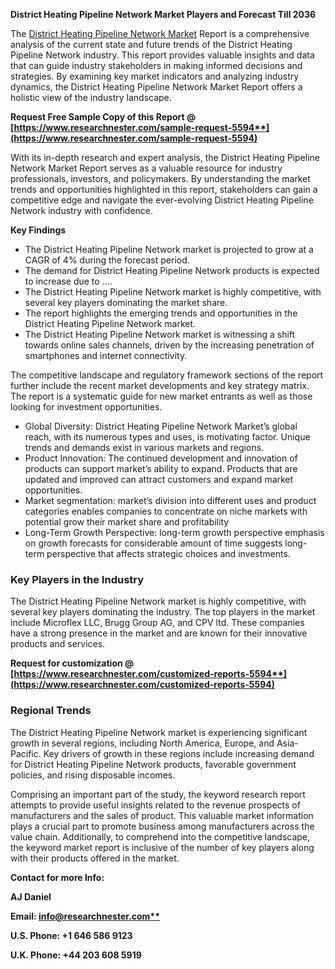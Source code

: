 ﻿**District Heating Pipeline Network Market Players and Forecast Till 2036**

The [District Heating Pipeline Network Market](https://www.researchnester.com/reports/district-heating-pipeline-network-market/5594) Report is a comprehensive analysis of the current state and future trends of the District Heating Pipeline Network industry. This report provides valuable insights and data that can guide industry stakeholders in making informed decisions and strategies. By examining key market indicators and analyzing industry dynamics, the District Heating Pipeline Network Market Report offers a holistic view of the industry landscape.

**Request Free Sample Copy of this Report @ [https://www.researchnester.com/sample-request-5594**](https://www.researchnester.com/sample-request-5594)**

With its in-depth research and expert analysis, the District Heating Pipeline Network Market Report serves as a valuable resource for industry professionals, investors, and policymakers. By understanding the market trends and opportunities highlighted in this report, stakeholders can gain a competitive edge and navigate the ever-evolving District Heating Pipeline Network industry with confidence.

**Key Findings**

- The District Heating Pipeline Network market is projected to grow at a CAGR of 4% during the forecast period.
- The demand for District Heating Pipeline Network products is expected to increase due to ….
- The District Heating Pipeline Network market is highly competitive, with several key players dominating the market share.
- The report highlights the emerging trends and opportunities in the District Heating Pipeline Network market.
- The District Heating Pipeline Network market is witnessing a shift towards online sales channels, driven by the increasing penetration of smartphones and internet connectivity.

The competitive landscape and regulatory framework sections of the report further include the recent market developments and key strategy matrix. The report is a systematic guide for new market entrants as well as those looking for investment opportunities.

- Global Diversity: District Heating Pipeline Network Market’s global reach, with its numerous types and uses, is motivating factor. Unique trends and demands exist in various markets and regions.
- Product Innovation: The continued development and innovation of products can support market’s ability to expand. Products that are updated and improved can attract customers and expand market opportunities.
- Market segmentation: market’s division into different uses and product categories enables companies to concentrate on niche markets with potential grow their market share and profitability
- Long-Term Growth Perspective: long-term growth perspective emphasis on growth forecasts for considerable amount of time suggests long-term perspective that affects strategic choices and investments.
### **Key Players in the Industry**
The District Heating Pipeline Network market is highly competitive, with several key players dominating the industry. The top players in the market include Microflex LLC, Brugg  Group AG, and CPV ltd. These companies have a strong presence in the market and are known for their innovative products and services.

**Request for customization @ [https://www.researchnester.com/customized-reports-5594**](https://www.researchnester.com/customized-reports-5594)**
### **Regional Trends**
The District Heating Pipeline Network market is experiencing significant growth in several regions, including North America, Europe, and Asia-Pacific. Key drivers of growth in these regions include increasing demand for District Heating Pipeline Network products, favorable government policies, and rising disposable incomes.

Comprising an important part of the study, the keyword research report attempts to provide useful insights related to the revenue prospects of manufacturers and the sales of product. This valuable market information plays a crucial part to promote business among manufacturers across the value chain. Additionally, to comprehend into the competitive landscape, the keyword market report is inclusive of the number of key players along with their products offered in the market.

**Contact for more Info:**

**AJ Daniel**

**Email: [info@researchnester.com**](mailto:info@researchnester.com)**

**U.S. Phone: +1 646 586 9123** 

**U.K. Phone: +44 203 608 5919**

